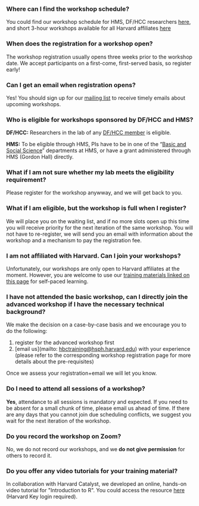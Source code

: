 
### Where can I find the workshop schedule?

You could find our workshop schedule for HMS, DF/HCC researchers [here](https://bioinformatics.sph.harvard.edu/upcoming-workshops), and short 3-hour workshops available for all Harvard affiliates [here](https://bioinformatics.sph.harvard.edu/current-bioinformatics-topics-workshops)

### When does the registration for a workshop open?

The workshop registration usually opens three weeks prior to the workshop date. We accept participants on a first-come, first-served basis, so register early!

### Can I get an email when registration opens?

Yes! You should sign up for our [mailing list](https://hsphsun3.harvard.edu/mailman/listinfo/hbctraining) to receive timely emails about upcoming workshops.

### Who is eligible for workshops sponsored by DF/HCC and HMS?

**DF/HCC:** Researchers in the lab of any [DF/HCC member](https://www.dfhcc.harvard.edu/insider/for-researchers/) is eligible.

**HMS:** To be eligible through HMS, PIs have to be in one of the “[Basic and Social Science](https://hms.harvard.edu/departments?f%5B0%5D=department_type%3A231)” departments at HMS, or have a grant administered through HMS (Gordon Hall) directly.

### What if I am not sure whether my lab meets the eligibility requirement?

Please register for the workshop anywway, and we will get back to you.

### What if I am eligible, but the workshop is full when I register?

We will place you on the waiting list, and if no more slots open up this time you will receive priority for the next iteration of the same workshop. You will not have to re-register, we will send you an email with information about the workshop and a mechanism to pay the registration fee.

### I am not affiliated with Harvard. Can I join your workshops?

Unfortunately, our workshops are only open to Harvard affiliates at the moment. However, you are welcome to use our [training materials linked on this page](https://hbctraining.github.io/main/) for self-paced learning.

### I have not attended the basic workshop, can I directly join the advanced workshop if I have the necessary technical background?

We make the decision on a case-by-case basis and we encourage you to do the following:
1. register for the advanced workshop first
1. [email us](mailto: hbctraining@hsph.harvard.edu) with your experience (please refer to the corresponding workshop registration page for more details about the pre-requisites)

Once we assess your registration+email we will let you know.

### Do I need to attend all sessions of a workshop?

**Yes**, attendance to all sessions is mandatory and expected. If you need to be absent for a small chunk of time, please email us ahead of time. If there are any days that you cannot join due scheduling conflicts, we suggest you wait for the next iteration of the workshop.

### Do you record the workshop on Zoom?

No, we do not record our workshops, and we **do not give permission** for others to record it.

### Do you offer any video tutorials for your training material?

In collaboration with Harvard Catalyst, we developed an online, hands-on video tutorial for "Introduction to R". You could access the resource [here](https://catalyst.harvard.edu/courses/intro-to-r/) (Harvard Key login required).
